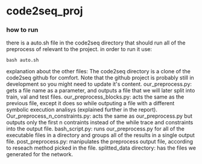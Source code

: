 # code2seq_proj 

### how to run
there is a auto.sh file in the code2seq directory that should run all of the preprocess of relevant to the project.
in order to run it use:
```
bash auto.sh
```

explanation about the other files:
The code2seq directory is a clone of the code2seq github for comfort. Note that the github project is probably still in development so you might need to update it's content.
our_preprocess.py: gets a file name as a parameter, and outputs a file that we will later split into train, val and test files.
our_preprocess_blocks.py: acts the same as the previous file, except it does so while outputing a file with a different symbolic execution analisys (explained further in the report).
Our_preprocess_n_constraints.py: acts the same as our_preprocess.py but outputs only the first n contraints instead of the while trace and constraints into the output file.
bash_script.py: runs our_preprocess.py for all of the executable files in a directory and groups all of the results in a single output file.
post_preprocess.py: manipulates the preprocess output file, according to reseach method picked in the file.
splitted_data directory: has the files we generated for the network.
